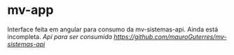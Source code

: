# mv-app
Interface feita em angular para consumo da mv-sistemas-api.
Ainda está incompleta.
*Api para ser consumida*
*https://github.com/mauroGuterres/mv-sistemas-api*



